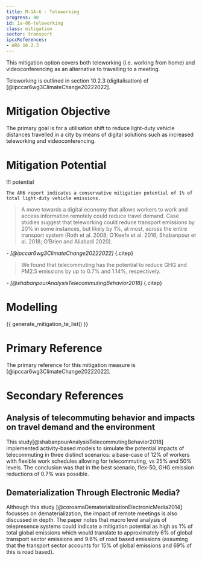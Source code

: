 ```yaml
---
title: M-1A-6 - Teleworking
progress: 80
id: 1a-06-teleworking
class: mitigation
sector: transport
ipccReferences:
- AR6 10.2.3
---
```


This mitigation option covers both teleworking (i.e. working from home)  and videoconferencing as an alternative to travelling to a meeting.

Teleworking is outlined in section 10.2.3 (digitalisation) of [@ipccar6wg3ClimateChange20222022].

# Mitigation Objective

The primary goal is for a utilisation shift to reduce light-duty vehicle distances travelled in a city by means of digital solutions such as increased teleworking and videoconferencing.

# Mitigation Potential


!!! potential

    The AR6 report indicates a conservative mitigation potential of 1% of 
    total light-duty vehicle emissions.





> A move towards a digital economy that allows workers to work and access information remotely could reduce travel demand. Case studies suggest that teleworking could reduce transport emissions by 20% in some instances, but likely by 1%, at most, across the entire transport system (Roth et al. 2008; O’Keefe et al. 2016; Shabanpour et al. 2018; O’Brien and Aliabadi 2020).

<cite>- [@ipccar6wg3ClimateChange20222022]</cite>
{.citep}


> We found that telecommuting has the potential to reduce GHG and PM2.5 emissions by up to 0.7% and 1.14%, respectively.

<cite>- [@shabanpourAnalysisTelecommutingBehavior2018]</cite>
{.citep}




# Modelling

{{ generate_mitigation_te_list() }}


# Primary Reference

The primary reference for this mitigation measure is [@ipccar6wg3ClimateChange20222022].


# Secondary References


## Analysis of telecommuting behavior and impacts on travel demand and the environment

This study[@shabanpourAnalysisTelecommutingBehavior2018] implemented activity-based models to simulate the potential impacts of telecommuting in three distinct scenarios: a base-case of 12% of workers with flexible work schedules allowing for telecommuting, vs 25% and 50% levels. The conclusion was that in the best scenario, flex-50, GHG emission reductions of 0.7% was possible.


## Dematerialization Through Electronic Media?

Although this study [@coroamaDematerializationElectronicMedia2014] focusses on dematerialization, the impact of remote meetings is also discussed in depth. The paper notes that macro level analysis of telepresence systems could indicate a mitigation potential as high as 1% of total global emissions which would translate to approximately 6% of global transport sector emissions and  9.6% of road based emissions (assuming that the transport sector accounts for 15% of global emissions and 69% of this is road based).



